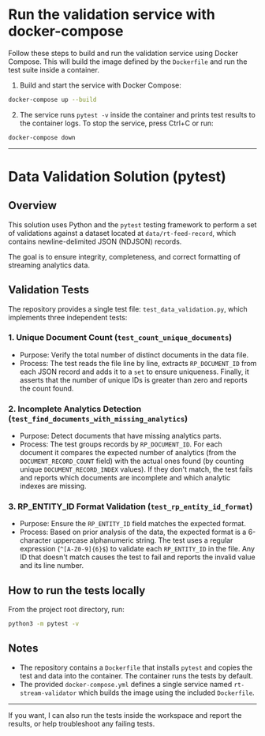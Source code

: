 # Run the validation service with docker-compose

Follow these steps to build and run the validation service using Docker Compose. This will build the image defined by the `Dockerfile` and run the test suite inside a container.

1. Build and start the service with Docker Compose:

```bash
docker-compose up --build
```

2. The service runs `pytest -v` inside the container and prints test results to the container logs. To stop the service, press Ctrl+C or run:

```bash
docker-compose down
```

---

# Data Validation Solution (pytest)

## Overview

This solution uses Python and the `pytest` testing framework to perform a set of validations against a dataset located at `data/rt-feed-record`, which contains newline-delimited JSON (NDJSON) records.

The goal is to ensure integrity, completeness, and correct formatting of streaming analytics data.

## Validation Tests

The repository provides a single test file: `test_data_validation.py`, which implements three independent tests:

### 1. Unique Document Count (`test_count_unique_documents`)

- Purpose: Verify the total number of distinct documents in the data file.
- Process: The test reads the file line by line, extracts `RP_DOCUMENT_ID` from each JSON record and adds it to a `set` to ensure uniqueness. Finally, it asserts that the number of unique IDs is greater than zero and reports the count found.

### 2. Incomplete Analytics Detection (`test_find_documents_with_missing_analytics`)

- Purpose: Detect documents that have missing analytics parts.
- Process: The test groups records by `RP_DOCUMENT_ID`. For each document it compares the expected number of analytics (from the `DOCUMENT_RECORD_COUNT` field) with the actual ones found (by counting unique `DOCUMENT_RECORD_INDEX` values). If they don't match, the test fails and reports which documents are incomplete and which analytic indexes are missing.

### 3. RP_ENTITY_ID Format Validation (`test_rp_entity_id_format`)

- Purpose: Ensure the `RP_ENTITY_ID` field matches the expected format.
- Process: Based on prior analysis of the data, the expected format is a 6-character uppercase alphanumeric string. The test uses a regular expression (`^[A-Z0-9]{6}$`) to validate each `RP_ENTITY_ID` in the file. Any ID that doesn't match causes the test to fail and reports the invalid value and its line number.

## How to run the tests locally

From the project root directory, run:

```bash
python3 -m pytest -v
```

## Notes

- The repository contains a `Dockerfile` that installs `pytest` and copies the test and data into the container. The container runs the tests by default.
- The provided `docker-compose.yml` defines a single service named `rt-stream-validator` which builds the image using the included `Dockerfile`.

---

If you want, I can also run the tests inside the workspace and report the results, or help troubleshoot any failing tests.
